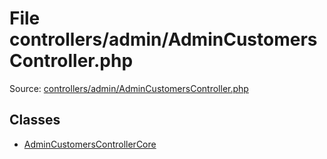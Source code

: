 File controllers/admin/AdminCustomersController.php
=========

Source: [controllers/admin/AdminCustomersController.php](https://github.com/PrestaShop/PrestaShop/blob/1.5.3.0/controllers/admin/AdminCustomersController.php)


Classes
-------

* [AdminCustomersControllerCore](class.AdminCustomersControllerCore.md)

